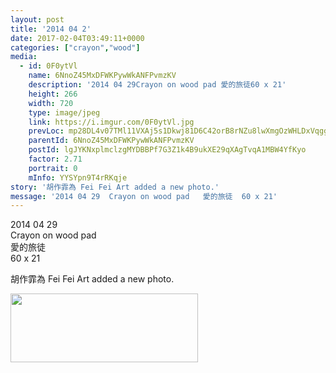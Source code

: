```yaml
---
layout: post
title: '2014 04 2' 
date: 2017-02-04T03:49:11+0000 
categories: ["crayon","wood"] 
media:
  - id: 0F0ytVl
    name: 6NnoZ45MxDFWKPywWkANFPvmzKV
    description: '2014 04 29Crayon on wood pad 愛的旅徒60 x 21'   
    height: 266
    width: 720
    type: image/jpeg
    link: https://i.imgur.com/0F0ytVl.jpg
    prevLoc: mp28DL4v07TMl11VXAj5s1Dkwj81D6C42orB8rNZu8lwXmgOzWHLDxVqggpwHO7jAVorgoUx28v8BpkECJqDMKy8Glur9o6Y4RxqS71vBoK1nPIjRgzM084yuBKYXmy74lTR2Yz8QKq7cqn6nBJN8LtAQAD08w6MfxAEzBV744HrN7yrzWwXf8RnED3PKJtmJZDBoB48fRzZ9yBVE8iGWG72r9Xwc10nvlwMmXfr6pDwLkZwU7Ll7ZMVORSLrXRrP15PfPrE
    parentId: 6NnoZ45MxDFWKPywWkANFPvmzKV
    postId: lgJYKNxplmclzgMYDBBPf7G3Z1k4B9ukXE29qXAgTvqA1MBW4YfKyo
    factor: 2.71
    portrait: 0
    mInfo: YYSYpn9T4rRKqje
story: '胡作霏為 Fei Fei Art added a new photo.'  
message: '2014 04 29  Crayon on wood pad   愛的旅徒  60 x 21'  
---
```


2014 04 29  
Crayon on wood pad   
愛的旅徒  
60 x 21
 
 
[//]: #story:
胡作霏為 Fei Fei Art added a new photo.


[//]: #media:  
<a href="https://i.imgur.com/0F0ytVl.jpg"><img src="https://i.imgur.com/0F0ytVl.jpg" height="110" width="300" /></a> 
 

